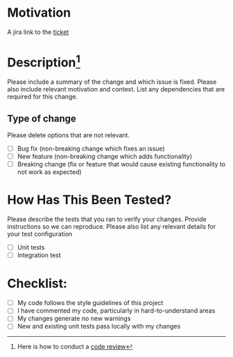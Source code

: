 # Motivation
A jira link to the [ticket](https://katanaos.atlassian.net/browse/[ticket-number])

# Description[^1]

Please include a summary of the change and which issue is fixed. Please also include relevant motivation and context. List any dependencies that are required for this change.


## Type of change

Please delete options that are not relevant.

- [ ] Bug fix (non-breaking change which fixes an issue)
- [ ] New feature (non-breaking change which adds functionality)
- [ ] Breaking change (fix or feature that would cause existing functionality to not work as expected)

# How Has This Been Tested?

Please describe the tests that you ran to verify your changes. Provide instructions so we can reproduce. Please also list any relevant details for your test configuration

- [ ] Unit tests
- [ ] Integration test

# Checklist:

- [ ] My code follows the style guidelines of this project
- [ ] I have commented my code, particularly in hard-to-understand areas
- [ ] My changes generate no new warnings
- [ ] New and existing unit tests pass locally with my changes

[^1]: Here is how to conduct a [code review](https://katanaos.atlassian.net/wiki/spaces/EN/pages/82116626/How+to+conduct+Code+Review)
